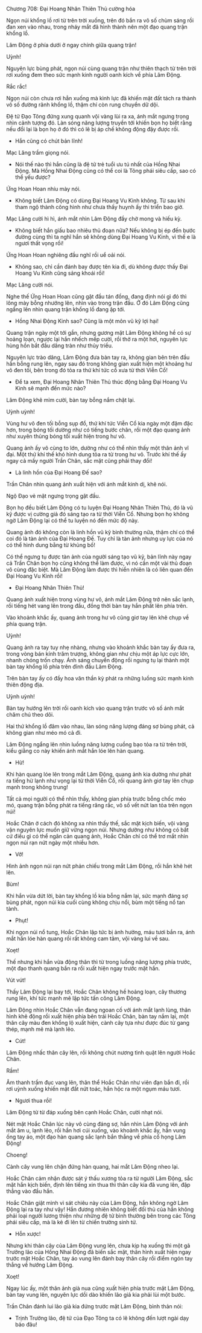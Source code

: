 




Chương 708: Đại Hoang Nhân Thiên Thủ cường hóa


Ngọn núi khổng lồ rơi từ trên trời xuống, trên đó bắn ra vô số chùm sáng rồi đan xen vào nhau, trong nháy mắt đã hình thành nên một đạo quang trận khổng lồ.

Lâm Động ở phía dưới ở ngay chính giữa quang trận!

Uỳnh!

Nguyên lực bùng phát, ngọn núi cùng quang trận như thiên thạch từ trên trời rơi xuống đem theo sức mạnh kinh người oanh kích về phía Lâm Động.

Rắc rắc!

Ngọn núi còn chưa rơi hẳn xuống mà kình lực đã khiến mặt đất tách ra thành vô số đường rãnh khổng lồ, thậm chí còn rung chuyển dữ dội.

Đệ tử Đạo Tông đứng xung quanh vội vàng lùi ra xa, ánh mắt ngưng trọng nhìn cảnh tượng đó. Làn sóng năng lượng truyền tới khiến bọn họ biết rằng nếu đổi lại là bọn họ ở đó thì có lẽ bị áp chế không động đậy được rồi.

- Hắn cũng có chút bản lĩnh!

Mạc Lăng trầm giọng nói.

- Nói thế nào thì hắn cũng là đệ tử trẻ tuổi ưu tú nhất của Hồng Nhai Động. Mà Hồng Nhai Động cũng có thể coi là Tông phái siêu cấp, sao có thể yếu được?

Ứng Hoan Hoan nhíu mày nói.

- Không biết Lâm Động có dùng Đại Hoang Vu Kinh không. Từ sau khi tham ngộ thành công hình như chưa thấy huynh ấy thi triển bao giờ.

Mạc Lăng cười hì hì, ánh mắt nhìn Lâm Động đầy chờ mong và hiếu kỳ.

- Không biết hắn giấu bao nhiêu thủ đoạn nữa? Nếu không bị ép đến bước đường cùng thì ta nghĩ hắn sẽ không dùng Đại Hoang Vu Kinh, vì thế e là ngươi thất vọng rồi!

Ứng Hoan Hoan nghiêng đầu nghĩ rồi uể oải nói.

- Không sao, chỉ cần đánh bay được tên kia đi, dù không được thấy Đại Hoang Vu Kinh cũng sảng khoái rồi!

Mạc Lăng cười nói.

Nghe thế Ứng Hoan Hoan cũng gật đầu tán đồng, đang định nói gì đó thì lông mày bỗng nhướng lên, nhìn vào trong trận đấu. Ở đó Lâm Động cũng ngẩng lên nhìn quang trận khổng lồ đang ập tới.

- Hồng Nhai Động Kinh sao? Cũng là một môn vũ kỹ lợi hại!

Quang trận ngày một tới gần, nhưng gương mặt Lâm Động không hề có sự hoảng loạn, ngược lại hắn nhếch mếp cười, rồi thở ra một hơi, nguyên lực hùng hồn bắt đầu dâng tràn như thủy triều.

Nguyên lực trào dâng, Lâm Động đưa bàn tay ra, không gian bên trên đầu hắn bỗng rung lên, ngay sau đó trong không gian xuất hiện một khoảng hư vô đen tối, bên trong đó tỏa ra thứ khí tức cổ xưa từ thời Viễn Cổ!

- Để ta xem, Đại Hoang Nhân Thiên Thủ thúc động bằng Đại Hoang Vu Kinh sẽ mạnh đến mức nào?

Lâm Động khẽ mỉm cười, bàn tay bỗng nắm chặt lại.

Uỳnh uỳnh!

Vùng hư vô đen tối bỗng sụp đổ, thứ khí tức Viễn Cổ kia ngày một đậm đặc hơn, trong bóng tối dường như có tiếng bước chân, rồi một đạo quang ảnh như xuyên thủng bóng tối xuất hiện trong hư vô.

Quang ảnh ấy vô cùng to lớn, dường như có thể nhìn thấy một thân ảnh vĩ đại. Một thứ khí thế khó hình dung tỏa ra từ trong hư vô. Trước khí thế ấy ngay cả mấy người Trần Chân, sắc mặt cũng phải thay đổi!

- Là linh hồn của Đại Hoang Đế sao?

Trần Chân nhìn quang ảnh xuất hiện với ánh mắt kinh dị, khẽ nói.

Ngộ Đạo vẻ mặt ngưng trọng gật đầu.

Bọn họ đều biết Lâm Động có tu luyện Đại Hoang Nhân Thiên Thủ, đó là vũ kỹ được vị cường giả đó sáng tạo ra từ thời Viễn Cổ. Nhưng bọn họ không ngờ Lâm Động lại có thể tu luyện nó đến mức độ này.

Quang ảnh đó không còn là linh hồn vũ kỹ bình thường nữa, thậm chí có thể coi đó là tàn ảnh của Đại Hoang Đế. Tuy chỉ là tàn ảnh nhưng uy lực của nó có thể hình dung bằng từ khủng bố!

Có thể ngưng tụ được tàn ảnh của người sáng tạo vũ kỹ, bản lĩnh này ngay cả Trần Chân bọn họ cũng không thể làm được, vì nó cần một vài thủ đoạn vô cùng đặc biệt. Mà Lâm Động làm được thì hiển nhiên là có liên quan đến Đại Hoang Vu Kinh rồi!

- Đại Hoang Nhân Thiên Thủ!

Quang ảnh xuất hiện trong vùng hư vô, ánh mắt Lâm Động trở nên sắc lạnh, rồi tiếng hét vang lên trong đầu, đồng thời bàn tay hắn phất lên phía trên.

Vào khoảnh khắc ấy, quang ảnh trong hư vô cũng giơ tay lên khẽ chụp về phía quang trận.

Uỳnh!

Quang ảnh ra tay tuy nhẹ nhàng, nhưng vào khoảnh khắc bàn tay ấy đưa ra, trong vòng bán kính trăm trượng, không gian như chịu một áp lực cực lớn, nhanh chóng trốn chạy. Ánh sáng chuyển động rồi ngưng tụ lại thành một bàn tay khổng lồ phía trên đỉnh đầu Lâm Động.

Trên bàn tay ấy có đầy hoa văn thần kỳ phát ra những luồng sức mạnh kinh thiên động địa.

Uỳnh uỳnh!

Bàn tay hướng lên trời rồi oanh kích vào quang trận trước vô số ánh mắt chăm chú theo dõi.

Hai thứ khổng lồ đâm vào nhau, làn sóng năng lượng đáng sợ bùng phát, cả không gian như méo mó cả đi.

Lâm Động ngẩng lên nhìn luồng năng lượng cuồng bạo tỏa ra từ trên trời, kiểu giằng co này khiến ánh mắt hắn lóe lên hàn quang.

- Hừ!

Khi hàn quang lóe lên trong mắt Lâm Động, quang ảnh kia dường như phát ra tiếng hừ lạnh như vọng lại từ thời Viễn Cổ, rồi quang ảnh giơ tay lên chụp mạnh trong không trung!

Tất cả mọi người có thể nhìn thấy, không gian phía trước bỗng chốc méo mó, quang trận bỗng phát ra tiếng răng rắc, vô số vết nứt lan tỏa trên ngọn núi!

Hoắc Chân ở cách đó không xa nhìn thấy thế, sắc mặt kịch biến, vội vàng vận nguyên lực muốn giữ vững ngọn núi. Nhưng dường như không có bất cứ điều gì có thể ngăn cản quang ảnh, Hoắc Chân chỉ có thể trơ mắt nhìn ngọn núi rạn nứt ngày một nhiều hơn.

- Vỡ!

Hình ảnh ngọn núi rạn nứt phản chiếu trong mắt Lâm Động, rồi hắn khẽ hét lên.

Bùm!

Khi hắn vừa dứt lời, bàn tay khổng lồ kia bỗng nắm lại, sức mạnh đáng sợ bùng phát, ngọn núi kia cuối cùng không chịu nổi, bùm một tiếng nổ tan tành.

- Phụt!

Khi ngọn núi nổ tung, Hoắc Chân lập tức bị ảnh hưởng, máu tươi bắn ra, ánh mắt hắn lóe hàn quang rồi rất không cam tâm, vội vàng lui về sau.

Xoẹt!

Thế nhưng khi hắn vừa động thân thì từ trong luồng năng lượng phía trước, một đạo thanh quang bắn ra rồi xuất hiện ngay trước mặt hắn.

Vút vút!

Thấy Lâm Động lại bay tới, Hoắc Chân không hề hoảng loạn, cây thương rung lên, khí tức mạnh mẽ lập tức tấn công Lâm Động.

Lâm Động nhìn Hoắc Chân vẫn đang ngoan cố với ánh mắt lạnh lùng, thân hình khẽ động rồi xuất hiện phía bên trái Hoắc Chân, bàn tay nắm lại, một thân cây màu đen khổng lộ xuất hiện, cành cây tựa như được đúc từ gang thép, mạnh mẽ mà lạnh lẽo.

- Cút!

Lâm Động nhấc thân cây lên, rồi không chút nương tình quật lên người Hoắc Chân.

Rầm!

Âm thanh trầm đục vang lên, thân thể Hoắc Chân như viên đạn bắn đi, rồi rơi uỳnh xuống khiến mặt đất nứt toác, hắn hộc ra một ngụm máu tươi.

- Ngươi thua rồi!

Lâm Động từ từ đáp xuống bên cạnh Hoắc Chân, cười nhạt nói.

Nét mặt Hoắc Chân lúc này vô cùng đáng sợ, hắn nhìn Lâm Động với ánh mắt âm u, lạnh lẽo, rồi hắn hơi cúi xuống, vào khoảnh khắc ấy, hắn vung ống tay áo, một đạo hàn quang sắc lạnh bắn thẳng về phía cổ họng Lâm Động!

Choeng!

Cành cây vung lên chặn đứng hàn quang, hai mắt Lâm Động nheo lại.

Hoắc Chân cảm nhận được sát ý thấu xương tỏa ra từ người Lâm Động, sắc mặt hắn kịch biến, định lên tiếng xin thua thì thân cây kia đã vung lên, đập thẳng vào đầu hắn.

Hoắc Chân giật mình vì sát chiêu này của Lâm Động, hắn không ngờ Lâm Động lại ra tay như vậy! Hắn đương nhiên không biết đối thủ của hắn không phải loại người lương thiện như những đệ tử bình thường bên trong các Tông phái siêu cấp, mà là kẻ đi lên từ chiến trường sinh tử.

- Hỗn xược!

Nhưng khi thân cây của Lâm Động vung lên, chưa kịp hạ xuống thì một gã Trưởng lão của Hồng Nhai Động đã biến sắc mặt, thân hình xuất hiện ngay trước mặt Hoắc Chân, tay áo vung lên đánh bay thân cây rồi điểm ngón tay thẳng về hướng Lâm Động.

Xoẹt!

Ngay lúc ấy, một thân ảnh già nua cũng xuất hiện phía trước mặt Lâm Động, bàn tay vung lên, nguyên lực dồi dào khiến lão giả kia phải lùi một bước.

Trần Chân đánh lui lão giả kia đứng trước mặt Lâm Động, bình thản nói:

- Trịnh Trưởng lão, đệ tử của Đạo Tông ta có lẽ không đến lượt ngài dạy bảo đâu!




